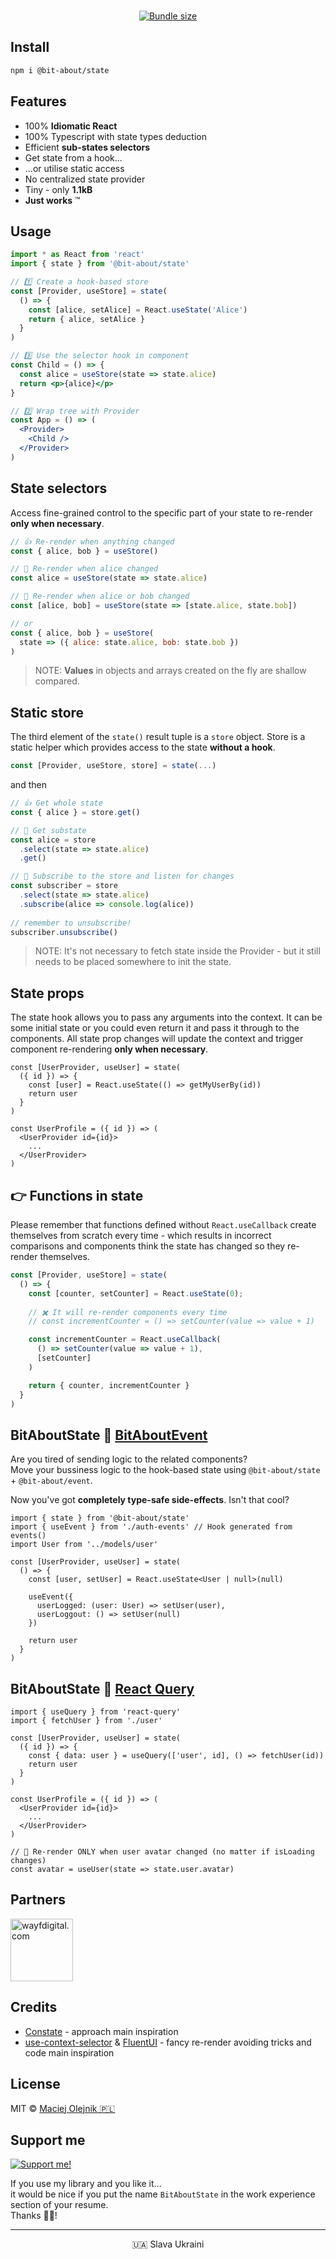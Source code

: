 <p align="center">
<img alt="" src="https://user-images.githubusercontent.com/1496580/162103874-f2fbde4b-f985-4c33-ac38-9d5d3b4ee37e.png" /><br/><br/>
<a href="https://www.npmjs.com/package/@bit-about/state"><img alt="" src="https://img.shields.io/npm/v/@bit-about/state.svg" /></a>
<a href="https://bundlephobia.com/package/@bit-about/state"><img alt="Bundle size" src="https://img.shields.io/bundlephobia/minzip/@bit-about/state?label=size" /></a>
<a href="https://codecov.io/gh/bit-about/state"><img alt="" src="https://img.shields.io/codecov/c/github/bit-about/state?token=BuGi92VqnL" /></a>
</p>

## Install

```bash
npm i @bit-about/state
```

## Features

- 100% **Idiomatic React**
- 100% Typescript with state types deduction
- Efficient **sub-states selectors**
- Get state from a hook...
- ...or utilise static access
- No centralized state provider
- Tiny - only **1.1kB**
- **Just works** ™

## Usage

```jsx
import * as React from 'react'
import { state } from '@bit-about/state'

// 1️⃣ Create a hook-based store
const [Provider, useStore] = state(
  () => {
    const [alice, setAlice] = React.useState('Alice')
    return { alice, setAlice }
  }
)

// 3️⃣ Use the selector hook in component
const Child = () => {
  const alice = useStore(state => state.alice)
  return <p>{alice}</p>
}

// 2️⃣ Wrap tree with Provider
const App = () => (
  <Provider>
    <Child />
  </Provider>
)
```

## State selectors

Access fine-grained control to the specific part of your state to re-render **only when necessary**.

```jsx
// 👍 Re-render when anything changed
const { alice, bob } = useStore()

// 💪 Re-render when alice changed
const alice = useStore(state => state.alice)

// 🤌 Re-render when alice or bob changed
const [alice, bob] = useStore(state => [state.alice, state.bob])

// or
const { alice, bob } = useStore( 
  state => ({ alice: state.alice, bob: state.bob }) 
)
```

> NOTE: **Values** in objects and arrays created on the fly are shallow compared.

## Static store

The third element of the `state()` result tuple is a `store` object. Store is a static helper which provides access to the state **without a hook**.

```jsx
const [Provider, useStore, store] = state(...)
```

and then
```jsx
// 👍 Get whole state
const { alice } = store.get()

// 💪 Get substate
const alice = store
  .select(state => state.alice)
  .get()

// 🤌 Subscribe to the store and listen for changes
const subscriber = store
  .select(state => state.alice)
  .subscribe(alice => console.log(alice))
  
// remember to unsubscribe!
subscriber.unsubscribe()
```

> NOTE: It's not necessary to fetch state inside the Provider - but it still needs to be placed somewhere to init the state.

## State props

The state hook allows you to pass any arguments into the context. It can be some initial state or you could even return it and pass it through to the components. All state prop changes will update the context and trigger component re-rendering **only when necessary**.

```tsx
const [UserProvider, useUser] = state(
  ({ id }) => {
    const [user] = React.useState(() => getMyUserBy(id))
    return user
  }
)

const UserProfile = ({ id }) => (
  <UserProvider id={id}>
    ...
  </UserProvider>
)
```

## 👉 Functions in state

Please remember that functions defined without `React.useCallback` create themselves from scratch every time - which results in incorrect comparisons and components think the state has changed so they re-render themselves.

```jsx
const [Provider, useStore] = state(
  () => {
    const [counter, setCounter] = React.useState(0);
   
    // ✖️ It will re-render components every time
    // const incrementCounter = () => setCounter(value => value + 1)

    const incrementCounter = React.useCallback(
      () => setCounter(value => value + 1),
      [setCounter]
    )

    return { counter, incrementCounter }
  }
)
```

## BitAboutState 💛 [BitAboutEvent](https://github.com/bit-about/event)

Are you tired of sending logic to the related components?<br />
Move your bussiness logic to the hook-based state using `@bit-about/state` + `@bit-about/event`.<br />

Now you've got **completely type-safe side-effects**. Isn't that cool?

```tsx
import { state } from '@bit-about/state'
import { useEvent } from './auth-events' // Hook generated from events()
import User from '../models/user'

const [UserProvider, useUser] = state(
  () => {
    const [user, setUser] = React.useState<User | null>(null)
    
    useEvent({
      userLogged: (user: User) => setUser(user),
      userLoggout: () => setUser(null)
    })
    
    return user
  }
)
```

## BitAboutState 💛 [React Query](https://github.com/tannerlinsley/react-query)

```tsx
import { useQuery } from 'react-query'
import { fetchUser } from './user'

const [UserProvider, useUser] = state(
  ({ id }) => {
    const { data: user } = useQuery(['user', id], () => fetchUser(id))
    return user
  }
)

const UserProfile = ({ id }) => (
  <UserProvider id={id}>
    ...
  </UserProvider>
)

// 🧠 Re-render ONLY when user avatar changed (no matter if isLoading changes)
const avatar = useUser(state => state.user.avatar)
```

## Partners  
<a href="https://www.wayfdigital.com/"><img alt="wayfdigital.com" width="100" height="100" src="https://user-images.githubusercontent.com/1496580/161037415-0503f763-a60b-4d40-af9f-95d1304fa486.png"/></a>

## Credits
- [Constate](https://github.com/diegohaz/constate) - approach main inspiration
- [use-context-selector](https://github.com/dai-shi/use-context-selector) & [FluentUI](https://github.com/microsoft/fluentui) - fancy re-render avoiding tricks and code main inspiration

## License
MIT © [Maciej Olejnik 🇵🇱](https://github.com/Gareneye)

## Support me 

<a href="https://github.com/sponsors/Gareneye"><img alt="Support me!" src="https://img.shields.io/badge/github.com-Support%20me!-green"/></a>

If you use my library and you like it...<br />
it would be nice if you put the name `BitAboutState` in the work experience section of your resume.<br />
Thanks 🙇🏻! 


---
<p align="center">🇺🇦 Slava Ukraini</p>
